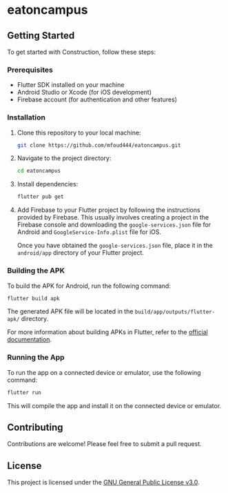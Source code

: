 # eatoncampus



## Getting Started

To get started with Construction, follow these steps:

### Prerequisites

- Flutter SDK installed on your machine
- Android Studio or Xcode (for iOS development)
- Firebase account (for authentication and other features)

### Installation

1. Clone this repository to your local machine:

   ```bash
   git clone https://github.com/mfoud444/eatoncampus.git
   ```

2. Navigate to the project directory:

   ```bash
   cd eatoncampus
   ```

3. Install dependencies:

   ```bash
   flutter pub get
   ```

4. Add Firebase to your Flutter project by following the instructions provided by Firebase. This usually involves creating a project in the Firebase console and downloading the `google-services.json` file for Android and `GoogleService-Info.plist` file for iOS.

   Once you have obtained the `google-services.json` file, place it in the `android/app` directory of your Flutter project.

### Building the APK

To build the APK for Android, run the following command:

```bash
flutter build apk
```

The generated APK file will be located in the `build/app/outputs/flutter-apk/` directory.

For more information about building APKs in Flutter, refer to the [official documentation](https://flutter.dev/docs/deployment/android).

### Running the App

To run the app on a connected device or emulator, use the following command:

```bash
flutter run
```

This will compile the app and install it on the connected device or emulator.



## Contributing

Contributions are welcome! Please feel free to submit a pull request.

## License

This project is licensed under the [GNU General Public License v3.0](LICENSE).


